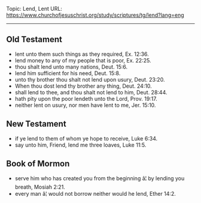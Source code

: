 Topic: Lend, Lent
URL: https://www.churchofjesuschrist.org/study/scriptures/tg/lend?lang=eng

---

## Old Testament

- lent unto them such things as they required, Ex. 12:36.
- lend money to any of my people that is poor, Ex. 22:25.
- thou shalt lend unto many nations, Deut. 15:6.
- lend him sufficient for his need, Deut. 15:8.
- unto thy brother thou shalt not lend upon usury, Deut. 23:20.
- When thou dost lend thy brother any thing, Deut. 24:10.
- shall lend to thee, and thou shalt not lend to him, Deut. 28:44.
- hath pity upon the poor lendeth unto the Lord, Prov. 19:17.
- neither lent on usury, nor men have lent to me, Jer. 15:10.

## New Testament

- if ye lend to them of whom ye hope to receive, Luke 6:34.
- say unto him, Friend, lend me three loaves, Luke 11:5.

## Book of Mormon

- serve him who has created you from the beginning â¦ by lending you breath, Mosiah 2:21.
- every man â¦ would not borrow neither would he lend, Ether 14:2.

